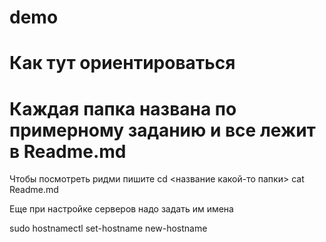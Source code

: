 # demo
# Как тут ориентироваться

# Каждая папка названа по примерному заданию и все лежит в Readme.md

Чтобы посмотреть ридми пишите
cd <название какой-то папки> 
cat Readme.md


Еще при настройке серверов надо задать им имена

sudo hostnamectl set-hostname new-hostname